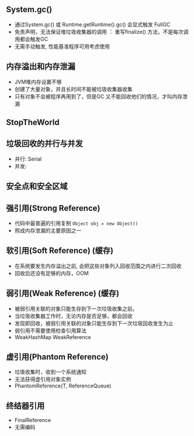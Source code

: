 ## System.gc()
- 通过System.gc() 或 Runtime.getRuntime().gc() 会显式触发 FullGC
- 免责声明，无法保证堆垃圾收集器的调用 ： 重写finalize() 方法，不是每次调用都会触发GC
- 无需手动触发, 性能基准程序可用考虑使用

## 内存溢出和内存泄漏
- JVM堆内存设置不够
- 创建了大量对象，并且长时间不能被垃圾收集器收集
- 只有对象不会被程序再用到了，但是GC 又不能回收他们的情况，才叫内存泄漏

## StopTheWorld
## 垃圾回收的并行与并发
- 并行: Serial
- 并发: 

## 安全点和安全区域


## 强引用(Strong Reference)
- 代码中最普遍的引用复制 `Object obj = new Object()`
- 照成内存泄漏的主要原因之一

## 软引用(Soft Reference) (缓存)
- 在系统要发生内存溢出之前, 会把这些对象列入回收范围之内进行二次回收
- 回收后还没有足够的内存，OOM

## 弱引用(Weak Reference) (缓存)
- 被弱引用关联的对象只能生存到下一次垃圾收集之前。
- 当垃圾收集器工作时，无论内存是否足够，都会回收
- 发现即回收，被弱引用关联的对象只能生存到下一次垃圾回收发生为止
- 弱引用不需要使用检查引用算法
- WeakHashMap WeakReference

## 虚引用(Phantom Reference)
- 垃圾收集时，收到一个系统通知
- 无法获得虚引用对象实例
- PhantomReference(T, ReferenceQueue)

## 终结器引用
- FinalReference
- 无需编码